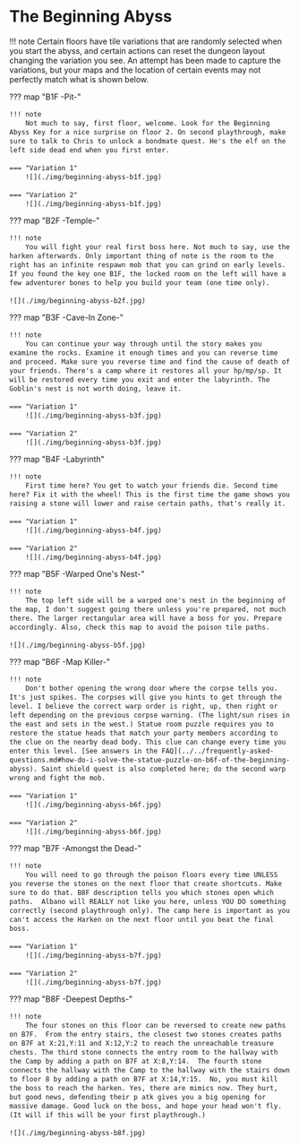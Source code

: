 # The Beginning Abyss

!!! note
    Certain floors have tile variations that are randomly selected when you start the abyss, and certain actions can reset the dungeon layout changing the variation you see. An attempt has been made to capture the variations, but your maps and the location of certain events may not perfectly match what is shown below. 

??? map "B1F -Pit-"

    !!! note
        Not much to say, first floor, welcome. Look for the Beginning Abyss Key for a nice surprise on floor 2. On second playthrough, make sure to talk to Chris to unlock a bondmate quest. He's the elf on the left side dead end when you first enter.

    === "Variation 1"
        ![](./img/beginning-abyss-b1f.jpg) 

    === "Variation 2"
        ![](./img/beginning-abyss-b1f.jpg) 


??? map "B2F -Temple-"

    !!! note
        You will fight your real first boss here. Not much to say, use the harken afterwards. Only important thing of note is the room to the right has an infinite respawn mob that you can grind on early levels. If you found the key one B1F, the locked room on the left will have a few adventurer bones to help you build your team (one time only).

    ![](./img/beginning-abyss-b2f.jpg)

??? map "B3F -Cave-In Zone-"

    !!! note
        You can continue your way through until the story makes you examine the rocks. Examine it enough times and you can reverse time and proceed. Make sure you reverse time and find the cause of death of your friends. There's a camp where it restores all your hp/mp/sp. It will be restored every time you exit and enter the labyrinth. The Goblin's nest is not worth doing, leave it.

    === "Variation 1"
        ![](./img/beginning-abyss-b3f.jpg)

    === "Variation 2"
        ![](./img/beginning-abyss-b3f.jpg)

??? map "B4F -Labyrinth"

    !!! note
        First time here? You get to watch your friends die. Second time here? Fix it with the wheel! This is the first time the game shows you raising a stone will lower and raise certain paths, that's really it.

    === "Variation 1"
        ![](./img/beginning-abyss-b4f.jpg)

    === "Variation 2"
        ![](./img/beginning-abyss-b4f.jpg)

??? map "B5F -Warped One's Nest-"

    !!! note
        The top left side will be a warped one's nest in the beginning of the map, I don't suggest going there unless you're prepared, not much there. The larger rectangular area will have a boss for you. Prepare accordingly. Also, check this map to avoid the poison tile paths.

    ![](./img/beginning-abyss-b5f.jpg)

??? map "B6F -Map Killer-"

    !!! note
        Don't bother opening the wrong door where the corpse tells you. It's just spikes. The corpses will give you hints to get through the level. I believe the correct warp order is right, up, then right or left depending on the previous corpse warning. (The light/sun rises in the east and sets in the west.) Statue room puzzle requires you to restore the statue heads that match your party members according to the clue on the nearby dead body. This clue can change every time you enter this level. [See answers in the FAQ](../../frequently-asked-questions.md#how-do-i-solve-the-statue-puzzle-on-b6f-of-the-beginning-abyss). Saint shield quest is also completed here; do the second warp wrong and fight the mob.

    === "Variation 1"
        ![](./img/beginning-abyss-b6f.jpg)

    === "Variation 2"
        ![](./img/beginning-abyss-b6f.jpg)


??? map "B7F -Amongst the Dead-"
    
    !!! note
        You will need to go through the poison floors every time UNLESS you reverse the stones on the next floor that create shortcuts. Make sure to do that. B8F description tells you which stones open which paths.  Albano will REALLY not like you here, unless YOU DO something correctly (second playthrough only). The camp here is important as you can't access the Harken on the next floor until you beat the final boss. 

    === "Variation 1"
        ![](./img/beginning-abyss-b7f.jpg)

    === "Variation 2"
        ![](./img/beginning-abyss-b7f.jpg)

??? map "B8F -Deepest Depths-"

    !!! note
        The four stones on this floor can be reversed to create new paths on B7F.  From the entry stairs, the closest two stones creates paths on B7F at X:21,Y:11 and X:12,Y:2 to reach the unreachable treasure chests. The third stone connects the entry room to the hallway with the Camp by adding a path on B7F at X:8,Y:14.  The fourth stone connects the hallway with the Camp to the hallway with the stairs down to floor 8 by adding a path on B7F at X:14,Y:15.  No, you must kill the boss to reach the harken. Yes, there are mimics now. They hurt, but good news, defending their p atk gives you a big opening for massive damage. Good luck on the boss, and hope your head won't fly. (It will if this will be your first playthrough.)

    ![](./img/beginning-abyss-b8f.jpg)

